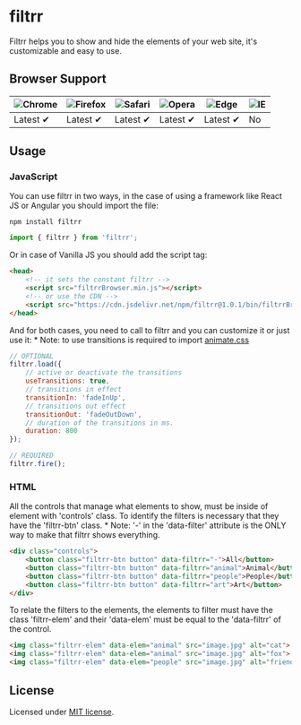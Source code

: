 # filtrr
Filtrr helps you to show and hide the elements of your web site, it's customizable and easy to use.

## Browser Support

![Chrome](https://raw.github.com/alrra/browser-logos/master/src/chrome/chrome_48x48.png) | ![Firefox](https://raw.github.com/alrra/browser-logos/master/src/firefox/firefox_48x48.png) | ![Safari](https://raw.github.com/alrra/browser-logos/master/src/safari/safari_48x48.png) | ![Opera](https://raw.github.com/alrra/browser-logos/master/src/opera/opera_48x48.png) | ![Edge](https://raw.github.com/alrra/browser-logos/master/src/edge/edge_48x48.png) | ![IE](https://raw.github.com/alrra/browser-logos/master/src/archive/internet-explorer_9-11/internet-explorer_9-11_48x48.png) |
--- | --- | --- | --- | --- | --- |
Latest ✔ | Latest ✔ | Latest ✔ | Latest ✔ | Latest ✔ | No |

## Usage
### JavaScript
You can use filtrr in two ways, in the case of using a framework like React JS or Angular you should import the file:
```
npm install filtrr
```
```js
import { filtrr } from 'filtrr';
```

Or in case of Vanilla JS you should add the script tag:
```html
<head>
    <!-- it sets the constant filtrr -->
    <script src="filtrrBrowser.min.js"></script>
    <!-- or use the CDN -->
    <script src="https://cdn.jsdelivr.net/npm/filtrr@1.0.1/bin/filtrrBrowser.js"></script>
</head>
```

And for both cases, you need to call to filtrr and you can customize it or just use it:
\* Note: to use transitions is required to import [animate.css](https://github.com/daneden/animate.css)
```js
// OPTIONAL
filtrr.load({
    // active or deactivate the transitions
    useTransitions: true,
    // transitions in effect
    transitionIn: 'fadeInUp',
    // transitions out effect
    transitionOut: 'fadeOutDown',
    // duration of the transitions in ms.
    duration: 800
});

// REQUIRED
filtrr.fire();
```

### HTML
All the controls that manage what elements to show, must be inside of element with 'controls' class. To identify the filters is necessary that they have the 'filtrr-btn' class.
\* Note: '-' in the 'data-filter' attribute is the ONLY way to make that filtrr shows everything.
```html
<div class="controls">
    <button class="filtrr-btn button" data-filtrr="-">All</button>
    <button class="filtrr-btn button" data-filtrr="animal">Animal</button>
    <button class="filtrr-btn button" data-filtrr="people">People</button>
    <button class="filtrr-btn button" data-filtrr="art">Art</button>
</div>
```

To relate the filters to the elements, the elements to filter must have the class 'filtrr-elem' and their 'data-elem' must be equal to the 'data-filtrr' of the control.
```html
<img class="filtrr-elem" data-elem="animal" src="image.jpg" alt="cat">
<img class="filtrr-elem" data-elem="animal" src="image.jpg" alt="fox">
<img class="filtrr-elem" data-elem="people" src="image.jpg" alt="friends">
```
## License
Licensed under [MIT license](https://opensource.org/licenses/MIT).
